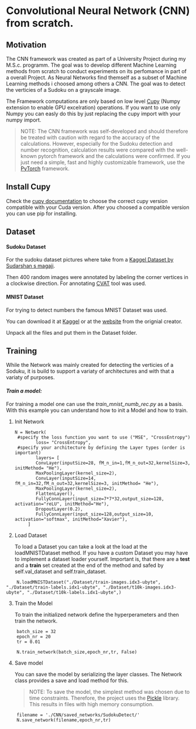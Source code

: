 # Convolutional Neural Network (CNN) from scratch.

## Motivation

The CNN framework was created as part of a University Project during my M.S.c. programm. The goal was to develop different Machine Learning methods from scratch to conduct experiments on its perfomance in part of a overall Project. As Neural Networks find themself as a subset of Machine Learning methods i choosed among others a CNN. The goal was to detect the verticies of a Sudoku on a grayscale image.

The Framework computations are only based on low level [Cupy](https://docs.cupy.dev/en/stable/install.html) (Numpy extension to enable GPU excelration) operations. If you want to use only Numpy you can easly do this by just replacing the cupy import with your numpy import.

> NOTE: The CNN framework was self-developed and should therefore be treated with caution with regard to the accuracy of the calculations. However, especially for the Sudoku detection and number recognition, calculation results were compared with the well-known pytorch framework and the calculations were confirmed. If you just need a simple, fast and highly customizable framework, use the [PyTorch](https://pytorch.org/get-started/locally/) framework.


## Install Cupy

Check the [cupy documentation](https://docs.cupy.dev/en/stable/install.html) to choose the correct cupy version compatible with your Cuda version. After you choosed a compatible version you can use pip for installing.

## Dataset

#### Sudoku Dataset

For the sudoku dataset pictures where take from a [Kaggel Dataset by Sudarshan s magaji](https://www.kaggle.com/datasets/macfooty/sudoku-box-detection/data).

Then 400 random images were annotated by labeling the corner vertices in a clockwise direction. For annotating [CVAT](https://www.cvat.ai/) tool was used.

#### MNIST Dataset

For trying to detect numbers the famous MNIST Dataset was used.

You can download it at [Kaggel](https://www.kaggle.com/datasets/hojjatk/mnist-dataset) or at the [website](http://yann.lecun.com/exdb/mnist/) from the orignial creator.

Unpack all the files and put them in the Dataset folder.


## Training

While the Network was mainly created for detecting the verticies of a Soduku, it is build to support a variaty of architectures and with that a variaty of purposes.

#### *Train a model:*

For training a model one can use the *train_mnist_numb_rec.py* as a basis. With this example you can understand how to init a Model and how to train.

1. Init Network

   ```
   N = Network(
   	#specify the loss function you want to use ("MSE", "CrossEntropy")
           loss= "CrossEntropy",
   	#specify your architecture by defining the Layer types (order is important)
           layers= [
           ConvLayer(inputSize=28, fM_n_in=1,fM_n_out=32,kernelSize=3, initMethod= "He"),
           MaxPoolingLayer(kernel_size=2),
           ConvLayer(inputSize=14, fM_n_in=32,fM_n_out=32,kernelSize=3, initMethod= "He"),
           MaxPoolingLayer(kernel_size=2),
           FlattenLayer(),
           FullyConnLayer(input_size=7*7*32,output_size=128, activation="reLU", initMethod="He"),
           DropoutLayer(0.2),
           FullyConnLayer(input_size=128,output_size=10, activation="softmax", initMethod="Xavier"),
        ]
   ```
2. Load Dataset

   To load a Dataset you can take a look at the load at the loadMNISTDataset method. If you have a custom Dataset you may have to implement a dataset loader yourself. Important is, that there are a **test** and a **train** set created at the end of the method and safed by self.val_dataset and self.train_dataset.

```
    N.loadMNISTDataset("./Dataset/train-images.idx3-ubyte", "./Dataset/train-labels.idx1-ubyte", "./Dataset/t10k-images.idx3-ubyte", "./Dataset/t10k-labels.idx1-ubyte",)
```

3. Train the Model

   To train the initialized network define the hyperperameters and then train the network.

```
    batch_size = 32
    epoch_nr = 20
    tr = 0.01
  
    N.train_network(batch_size,epoch_nr,tr, False)
```

4. Save model

   You can save the model by serializing the layer classes. The Network class provides a save and load method for this.

   > NOTE: To save the model, the simplest method was chosen due to time constraints. Therefore, the project uses the [Pickle](https://docs.python.org/3/library/pickle.html) library. This results in files with high memory consumption.
   

```
    filename = './CNN/saved_networks/SudokuDetect/'
    N.save_network(filename,epoch_nr,tr)
```
